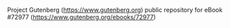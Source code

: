 Project Gutenberg (https://www.gutenberg.org) public repository
for eBook #72977 (https://www.gutenberg.org/ebooks/72977)
